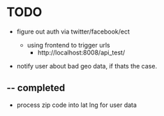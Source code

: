 # TODO

- figure out auth via twitter/facebook/ect
	- using frontend to trigger urls
		- http://localhost:8008/api_test/

- notify user about bad geo data, if thats the case.


--
completed
--

- process zip code into lat lng for user data